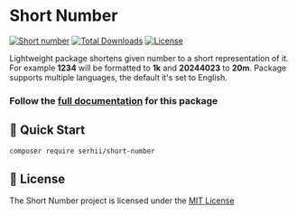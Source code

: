 # Short Number

[![Short number](https://github.com/SerhiiCho/short-number/actions/workflows/php.yml/badge.svg)](https://github.com/SerhiiCho/short-number/actions/workflows/php.yml)
[![Total Downloads](https://poser.pugx.org/serhii/short-number/downloads)](https://packagist.org/packages/serhii/short-number)
[![License](https://poser.pugx.org/serhii/short-number/license)](https://packagist.org/packages/serhii/short-number)

Lightweight package shortens given number to a short representation of it. For example **1234** will be formatted to **1k** and **20244023** to **20m**. Package supports multiple languages, the default it's set to English.

### Follow the [full documentation](https://serhiicho.github.io/short-number-docs/) for this package

## 🚀 Quick Start

```bash
composer require serhii/short-number
```

## 📄 License

The Short Number project is licensed under the [MIT License](https://github.com/SerhiiCho/short-number/blob/main/LICENSE.md)
